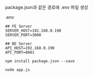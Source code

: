 package.json과 같은 경로에 .env 파일 생성

.env
```
## FE Server
SERVER_HOST=192.168.0.190
SERVER_PORT=3000

## BE Server
API_HOST=192.168.0.190
API_PORT=8081
```


```
npm install package.json --save
```

```
node app.js
```